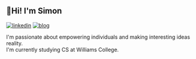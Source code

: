 ## 👋Hi! I'm Simon

<!--
**ssocolow/ssocolow** is a ✨ _special_ ✨ repository because its `README.md` (this file) appears on your GitHub profile.

Here are some ideas to get you started:

- 🔭 I’m currently working on ...
- 🌱 I’m currently learning ...
- 👯 I’m looking to collaborate on ...
- 🤔 I’m looking for help with ...
- 💬 Ask me about ...
- 📫 How to reach me: ...
- 😄 Pronouns: ...
- ⚡ Fun fact: ...
-->


[![linkedin](https://img.shields.io/badge/linkedin-black?logo=Linkedin&logoColor=white&link=https://www.linkedin.com/in/simon-socolow/)](https://www.linkedin.com/in/simon-socolow/)
[![blog](https://img.shields.io/badge/blog-black?logo=jekyll&logoColor=white&link=https://ssocolow.github.io)](https://ssocolow.github.io)

I'm passionate about empowering individuals and making interesting ideas reality.  
I'm currently studying CS at Williams College. 

<!--* Machine Learning & Software Engineer Intern at [Facebook](https://about.meta.com)
* Machine Learning Engineer Intern at [Hugging Face](https://huggingface.co)
* Machine Learning Research Intern at [Neosapience](https://neosapience.com)-->

